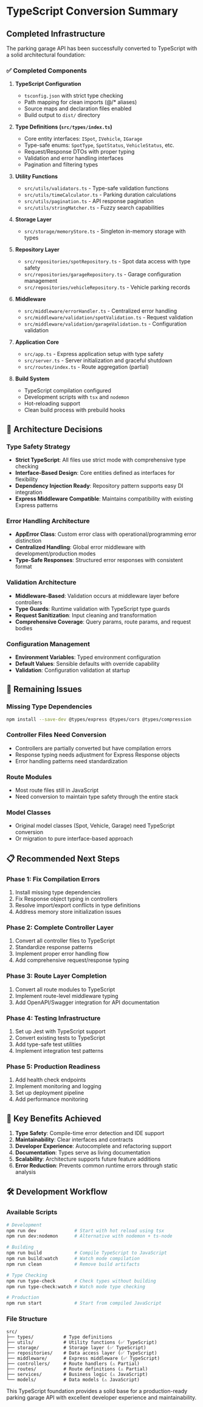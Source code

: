 # TypeScript Conversion Summary

## Completed Infrastructure

The parking garage API has been successfully converted to TypeScript with a solid architectural foundation:

### ✅ Completed Components

1. **TypeScript Configuration**
   - `tsconfig.json` with strict type checking
   - Path mapping for clean imports (@/* aliases)
   - Source maps and declaration files enabled
   - Build output to `dist/` directory

2. **Type Definitions (`src/types/index.ts`)**
   - Core entity interfaces: `ISpot`, `IVehicle`, `IGarage`
   - Type-safe enums: `SpotType`, `SpotStatus`, `VehicleStatus`, etc.
   - Request/Response DTOs with proper typing
   - Validation and error handling interfaces
   - Pagination and filtering types

3. **Utility Functions**
   - `src/utils/validators.ts` - Type-safe validation functions
   - `src/utils/timeCalculator.ts` - Parking duration calculations
   - `src/utils/pagination.ts` - API response pagination
   - `src/utils/stringMatcher.ts` - Fuzzy search capabilities

4. **Storage Layer**
   - `src/storage/memoryStore.ts` - Singleton in-memory storage with types

5. **Repository Layer**
   - `src/repositories/spotRepository.ts` - Spot data access with type safety
   - `src/repositories/garageRepository.ts` - Garage configuration management
   - `src/repositories/vehicleRepository.ts` - Vehicle parking records

6. **Middleware**
   - `src/middleware/errorHandler.ts` - Centralized error handling
   - `src/middleware/validation/spotValidation.ts` - Request validation
   - `src/middleware/validation/garageValidation.ts` - Configuration validation

7. **Application Core**
   - `src/app.ts` - Express application setup with type safety
   - `src/server.ts` - Server initialization and graceful shutdown
   - `src/routes/index.ts` - Route aggregation (partial)

8. **Build System**
   - TypeScript compilation configured
   - Development scripts with `tsx` and `nodemon`
   - Hot-reloading support
   - Clean build process with prebuild hooks

## 🔧 Architecture Decisions

### Type Safety Strategy
- **Strict TypeScript**: All files use strict mode with comprehensive type checking
- **Interface-Based Design**: Core entities defined as interfaces for flexibility
- **Dependency Injection Ready**: Repository pattern supports easy DI integration
- **Express Middleware Compatible**: Maintains compatibility with existing Express patterns

### Error Handling Architecture
- **AppError Class**: Custom error class with operational/programming error distinction
- **Centralized Handling**: Global error middleware with development/production modes
- **Type-Safe Responses**: Structured error responses with consistent format

### Validation Architecture  
- **Middleware-Based**: Validation occurs at middleware layer before controllers
- **Type Guards**: Runtime validation with TypeScript type guards
- **Request Sanitization**: Input cleaning and transformation
- **Comprehensive Coverage**: Query params, route params, and request bodies

### Configuration Management
- **Environment Variables**: Typed environment configuration
- **Default Values**: Sensible defaults with override capability
- **Validation**: Configuration validation at startup

## 🚨 Remaining Issues

### Missing Type Dependencies
```bash
npm install --save-dev @types/express @types/cors @types/compression
```

### Controller Files Need Conversion
- Controllers are partially converted but have compilation errors
- Response typing needs adjustment for Express Response objects
- Error handling patterns need standardization

### Route Modules
- Most route files still in JavaScript
- Need conversion to maintain type safety through the entire stack

### Model Classes
- Original model classes (Spot, Vehicle, Garage) need TypeScript conversion
- Or migration to pure interface-based approach

## 📋 Recommended Next Steps

### Phase 1: Fix Compilation Errors
1. Install missing type dependencies
2. Fix Response object typing in controllers
3. Resolve import/export conflicts in type definitions
4. Address memory store initialization issues

### Phase 2: Complete Controller Layer
1. Convert all controller files to TypeScript
2. Standardize response patterns
3. Implement proper error handling flow
4. Add comprehensive request/response typing

### Phase 3: Route Layer Completion
1. Convert all route modules to TypeScript
2. Implement route-level middleware typing
3. Add OpenAPI/Swagger integration for API documentation

### Phase 4: Testing Infrastructure
1. Set up Jest with TypeScript support
2. Convert existing tests to TypeScript
3. Add type-safe test utilities
4. Implement integration test patterns

### Phase 5: Production Readiness
1. Add health check endpoints
2. Implement monitoring and logging
3. Set up deployment pipeline
4. Add performance monitoring

## 🎯 Key Benefits Achieved

1. **Type Safety**: Compile-time error detection and IDE support
2. **Maintainability**: Clear interfaces and contracts
3. **Developer Experience**: Autocomplete and refactoring support
4. **Documentation**: Types serve as living documentation
5. **Scalability**: Architecture supports future feature additions
6. **Error Reduction**: Prevents common runtime errors through static analysis

## 🛠 Development Workflow

### Available Scripts
```bash
# Development
npm run dev              # Start with hot reload using tsx
npm run dev:nodemon      # Alternative with nodemon + ts-node

# Building
npm run build            # Compile TypeScript to JavaScript
npm run build:watch      # Watch mode compilation
npm run clean            # Remove build artifacts

# Type Checking
npm run type-check       # Check types without building
npm run type-check:watch # Watch mode type checking

# Production
npm run start            # Start from compiled JavaScript
```

### File Structure
```
src/
├── types/           # Type definitions
├── utils/           # Utility functions (✅ TypeScript)
├── storage/         # Storage layer (✅ TypeScript) 
├── repositories/    # Data access layer (✅ TypeScript)
├── middleware/      # Express middleware (✅ TypeScript)
├── controllers/     # Route handlers (⚠️ Partial)
├── routes/          # Route definitions (⚠️ Partial)
├── services/        # Business logic (⚠️ JavaScript)
└── models/          # Data models (⚠️ JavaScript)
```

This TypeScript foundation provides a solid base for a production-ready parking garage API with excellent developer experience and maintainability.